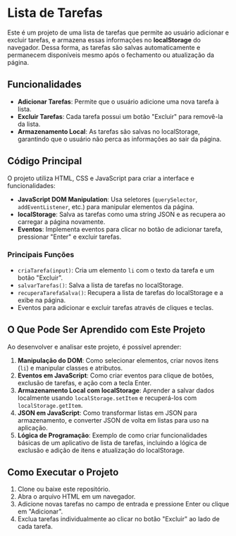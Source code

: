 # Lista de Tarefas

Este é um projeto de uma lista de tarefas que permite ao usuário adicionar e excluir tarefas, e armazena essas informações no **localStorage** do navegador. Dessa forma, as tarefas são salvas automaticamente e permanecem disponíveis mesmo após o fechamento ou atualização da página.

## Funcionalidades

- **Adicionar Tarefas**: Permite que o usuário adicione uma nova tarefa à lista.
- **Excluir Tarefas**: Cada tarefa possui um botão "Excluir" para removê-la da lista.
- **Armazenamento Local**: As tarefas são salvas no localStorage, garantindo que o usuário não perca as informações ao sair da página.

## Código Principal

O projeto utiliza HTML, CSS e JavaScript para criar a interface e funcionalidades:

- **JavaScript DOM Manipulation**: Usa seletores (`querySelector`, `addEventListener`, etc.) para manipular elementos da página.
- **localStorage**: Salva as tarefas como uma string JSON e as recupera ao carregar a página novamente.
- **Eventos**: Implementa eventos para clicar no botão de adicionar tarefa, pressionar "Enter" e excluir tarefas.

### Principais Funções

- `criaTarefa(input)`: Cria um elemento `li` com o texto da tarefa e um botão "Excluir".
- `salvarTarefas()`: Salva a lista de tarefas no localStorage.
- `recuperaTarefaSalva()`: Recupera a lista de tarefas do localStorage e a exibe na página.
- Eventos para adicionar e excluir tarefas através de cliques e teclas.

## O Que Pode Ser Aprendido com Este Projeto

Ao desenvolver e analisar este projeto, é possível aprender:

1. **Manipulação do DOM**: Como selecionar elementos, criar novos itens (`li`) e manipular classes e atributos.
2. **Eventos em JavaScript**: Como criar eventos para clique de botões, exclusão de tarefas, e ação com a tecla Enter.
3. **Armazenamento Local com localStorage**: Aprender a salvar dados localmente usando `localStorage.setItem` e recuperá-los com `localStorage.getItem`.
4. **JSON em JavaScript**: Como transformar listas em JSON para armazenamento, e converter JSON de volta em listas para uso na aplicação.
5. **Lógica de Programação**: Exemplo de como criar funcionalidades básicas de um aplicativo de lista de tarefas, incluindo a lógica de exclusão e adição de itens e atualização do localStorage.

## Como Executar o Projeto

1. Clone ou baixe este repositório.
2. Abra o arquivo HTML em um navegador.
3. Adicione novas tarefas no campo de entrada e pressione Enter ou clique em "Adicionar".
4. Exclua tarefas individualmente ao clicar no botão "Excluir" ao lado de cada tarefa.
